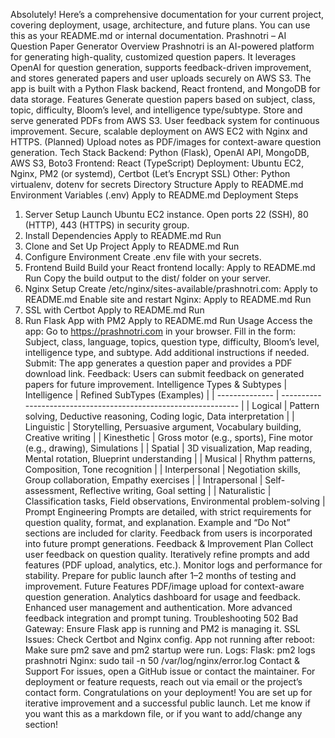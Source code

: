 Absolutely! Here’s a comprehensive documentation for your current project, covering deployment, usage, architecture, and future plans. You can use this as your README.md or internal documentation.
Prashnotri – AI Question Paper Generator
Overview
Prashnotri is an AI-powered platform for generating high-quality, customized question papers. It leverages OpenAI for question generation, supports feedback-driven improvement, and stores generated papers and user uploads securely on AWS S3. The app is built with a Python Flask backend, React frontend, and MongoDB for data storage.
Features
Generate question papers based on subject, class, topic, difficulty, Bloom’s level, and intelligence type/subtype.
Store and serve generated PDFs from AWS S3.
User feedback system for continuous improvement.
Secure, scalable deployment on AWS EC2 with Nginx and HTTPS.
(Planned) Upload notes as PDF/images for context-aware question generation.
Tech Stack
Backend: Python (Flask), OpenAI API, MongoDB, AWS S3, Boto3
Frontend: React (TypeScript)
Deployment: Ubuntu EC2, Nginx, PM2 (or systemd), Certbot (Let’s Encrypt SSL)
Other: Python virtualenv, dotenv for secrets
Directory Structure
Apply to README.md
Environment Variables (.env)
Apply to README.md
Deployment Steps
1. Server Setup
Launch Ubuntu EC2 instance.
Open ports 22 (SSH), 80 (HTTP), 443 (HTTPS) in security group.
2. Install Dependencies
Apply to README.md
Run
3. Clone and Set Up Project
Apply to README.md
Run
4. Configure Environment
Create .env file with your secrets.
5. Frontend Build
Build your React frontend locally:
Apply to README.md
Run
Copy the build output to the dist/ folder on your server.
6. Nginx Setup
Create /etc/nginx/sites-available/prashnotri.com:
Apply to README.md
Enable site and restart Nginx:
Apply to README.md
Run
7. SSL with Certbot
Apply to README.md
Run
8. Run Flask App with PM2
Apply to README.md
Run
Usage
Access the app:
Go to https://prashnotri.com in your browser.
Fill in the form:
Subject, class, language, topics, question type, difficulty, Bloom’s level, intelligence type, and subtype.
Add additional instructions if needed.
Submit:
The app generates a question paper and provides a PDF download link.
Feedback:
Users can submit feedback on generated papers for future improvement.
Intelligence Types & Subtypes
| Intelligence | Refined SubTypes (Examples) |
| -------------- | --------------------------------------------------------------- |
| Logical | Pattern solving, Deductive reasoning, Coding logic, Data interpretation |
| Linguistic | Storytelling, Persuasive argument, Vocabulary building, Creative writing |
| Kinesthetic | Gross motor (e.g., sports), Fine motor (e.g., drawing), Simulations |
| Spatial | 3D visualization, Map reading, Mental rotation, Blueprint understanding |
| Musical | Rhythm patterns, Composition, Tone recognition |
| Interpersonal | Negotiation skills, Group collaboration, Empathy exercises |
| Intrapersonal | Self-assessment, Reflective writing, Goal setting |
| Naturalistic | Classification tasks, Field observations, Environmental problem-solving |
Prompt Engineering
Prompts are detailed, with strict requirements for question quality, format, and explanation.
Example and “Do Not” sections are included for clarity.
Feedback from users is incorporated into future prompt generations.
Feedback & Improvement Plan
Collect user feedback on question quality.
Iteratively refine prompts and add features (PDF upload, analytics, etc.).
Monitor logs and performance for stability.
Prepare for public launch after 1–2 months of testing and improvement.
Future Features
PDF/image upload for context-aware question generation.
Analytics dashboard for usage and feedback.
Enhanced user management and authentication.
More advanced feedback integration and prompt tuning.
Troubleshooting
502 Bad Gateway: Ensure Flask app is running and PM2 is managing it.
SSL Issues: Check Certbot and Nginx config.
App not running after reboot: Make sure pm2 save and pm2 startup were run.
Logs:
Flask: pm2 logs prashnotri
Nginx: sudo tail -n 50 /var/log/nginx/error.log
Contact & Support
For issues, open a GitHub issue or contact the maintainer.
For deployment or feature requests, reach out via email or the project’s contact form.
Congratulations on your deployment!
You are set up for iterative improvement and a successful public launch.
Let me know if you want this as a markdown file, or if you want to add/change any section!